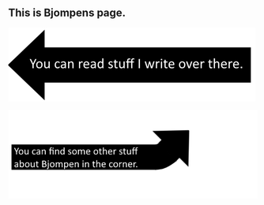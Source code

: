 ## This is Bjompens page.

![Stuff I write](.\images\stuffiwrite.png)

![Other stuff](.\images\otherstuff.png)
